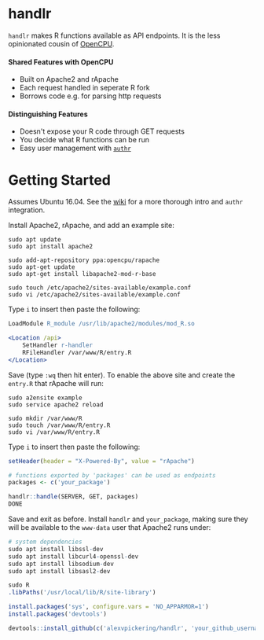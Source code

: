 # handlr

`handlr` makes R functions available as API endpoints. It is the less opinionated cousin of [OpenCPU](https://github.com/opencpu/opencpu).



#### Shared Features with OpenCPU

* Built on Apache2 and rApache
* Each request handled in seperate R fork 
* Borrows code e.g. for parsing http requests



#### Distinguishing Features

* Doesn't expose your R code through GET requests
* You decide what R functions can be run
* Easy user management with [`authr`](https://github.com/alexvpickering/authr)


# Getting Started

Assumes Ubuntu 16.04. See the [wiki](https://github.com/alexvpickering/handlr/wiki) for a more thorough intro and `authr` integration.

Install Apache2, rApache, and add an example site:

```
sudo apt update
sudo apt install apache2

sudo add-apt-repository ppa:opencpu/rapache
sudo apt-get update
sudo apt-get install libapache2-mod-r-base

sudo touch /etc/apache2/sites-available/example.conf
sudo vi /etc/apache2/sites-available/example.conf
```

Type `i` to insert then paste the following:

```apache
LoadModule R_module /usr/lib/apache2/modules/mod_R.so

<Location /api>
	SetHandler r-handler
	RFileHandler /var/www/R/entry.R
</Location>
```

Save (type `:wq` then hit enter). To enable the above site and create the `entry.R` that rApache will run:


```
sudo a2ensite example
sudo service apache2 reload

sudo mkdir /var/www/R
sudo touch /var/www/R/entry.R
sudo vi /var/www/R/entry.R
```

Type `i` to insert then paste the following:

```R
setHeader(header = "X-Powered-By", value = "rApache")

# functions exported by 'packages' can be used as endpoints
packages <- c('your_package')

handlr::handle(SERVER, GET, packages)
DONE
```

Save and exit as before. Install `handlr` and `your_package`, making sure they will be available to the `www-data` user that Apache2 runs under:

```R
# system dependencies
sudo apt install libssl-dev 
sudo apt install libcurl4-openssl-dev
sudo apt install libsodium-dev
sudo apt install libsasl2-dev

sudo R
.libPaths('/usr/local/lib/R/site-library')

install.packages('sys', configure.vars = 'NO_APPARMOR=1')
install.packages('devtools')

devtools::install_github(c('alexvpickering/handlr', 'your_github_username/your_package'))

```
